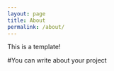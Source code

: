 ```yaml
---
layout: page
title: About
permalink: /about/
---
```

This is a template!

#You can write about your project
